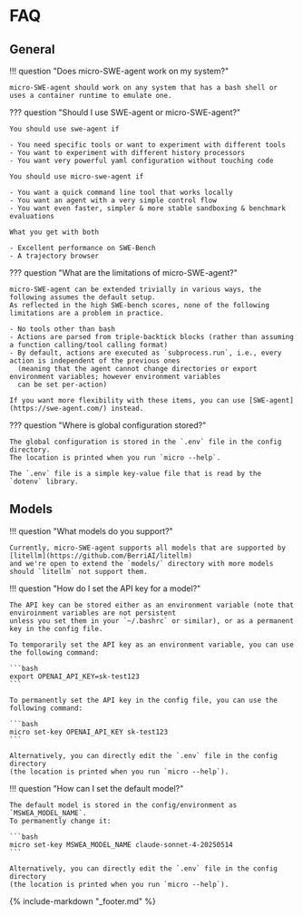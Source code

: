 # FAQ

## General

!!! question "Does micro-SWE-agent work on my system?"

    micro-SWE-agent should work on any system that has a bash shell or uses a container runtime to emulate one.

??? question "Should I use SWE-agent or micro-SWE-agent?"

    You should use swe-agent if

    - You need specific tools or want to experiment with different tools
    - You want to experiment with different history processors
    - You want very powerful yaml configuration without touching code

    You should use micro-swe-agent if

    - You want a quick command line tool that works locally
    - You want an agent with a very simple control flow
    - You want even faster, simpler & more stable sandboxing & benchmark evaluations

    What you get with both

    - Excellent performance on SWE-Bench
    - A trajectory browser

??? question "What are the limitations of micro-SWE-agent?"

    micro-SWE-agent can be extended trivially in various ways, the following assumes the default setup.
    As reflected in the high SWE-bench scores, none of the following limitations are a problem in practice.

    - No tools other than bash
    - Actions are parsed from triple-backtick blocks (rather than assuming a function calling/tool calling format)
    - By default, actions are executed as `subprocess.run`, i.e., every action is independent of the previous ones
      (meaning that the agent cannot change directories or export environment variables; however environment variables
      can be set per-action)

    If you want more flexibility with these items, you can use [SWE-agent](https://swe-agent.com/) instead.

??? question "Where is global configuration stored?"

    The global configuration is stored in the `.env` file in the config directory.
    The location is printed when you run `micro --help`.

    The `.env` file is a simple key-value file that is read by the `dotenv` library.


## Models

!!! question "What models do you support?"

    Currently, micro-SWE-agent supports all models that are supported by [litellm](https://github.com/BerriAI/litellm)
    and we're open to extend the `models/` directory with more models should `litellm` not support them.

!!! question "How do I set the API key for a model?"

    The API key can be stored either as an environment variable (note that enviroinment variables are not persistent
    unless you set them in your `~/.bashrc` or similar), or as a permanent key in the config file.

    To temporarily set the API key as an environment variable, you can use the following command:

    ```bash
    export OPENAI_API_KEY=sk-test123
    ```

    To permanently set the API key in the config file, you can use the following command:

    ```bash
    micro set-key OPENAI_API_KEY sk-test123
    ```

    Alternatively, you can directly edit the `.env` file in the config directory
    (the location is printed when you run `micro --help`).

!!! question "How can I set the default model?"

    The default model is stored in the config/environment as `MSWEA_MODEL_NAME`.
    To permanently change it:

    ```bash
    micro set-key MSWEA_MODEL_NAME claude-sonnet-4-20250514
    ```

    Alternatively, you can directly edit the `.env` file in the config directory
    (the location is printed when you run `micro --help`).

{% include-markdown "_footer.md" %}
